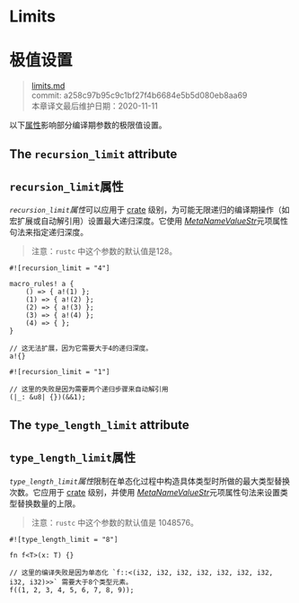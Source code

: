 # Limits
# 极值设置

>[limits.md](https://github.com/rust-lang/reference/blob/master/src/attributes/limits.md)\
>commit: a258c97b95c9c1bf27f4b6684e5b5d080eb8aa69 \
>本章译文最后维护日期：2020-11-11

以下[属性][attributes]影响部分编译期参数的极限值设置。

## The `recursion_limit` attribute
## `recursion_limit`属性

*`recursion_limit`属性*可以应用于 [crate] 级别，为可能无限递归的编译期操作（如宏扩展或自动解引用）设置最大递归深度。它使用 [_MetaNameValueStr_]元项属性句法来指定递归深度。

> 注意：`rustc` 中这个参数的默认值是128。

```rust,compile_fail
#![recursion_limit = "4"]

macro_rules! a {
    () => { a!(1) };
    (1) => { a!(2) };
    (2) => { a!(3) };
    (3) => { a!(4) };
    (4) => { };
}

// 这无法扩展，因为它需要大于4的递归深度。
a!{}
```

```rust,compile_fail
#![recursion_limit = "1"]

// 这里的失败是因为需要两个递归步骤来自动解引用
(|_: &u8| {})(&&1);
```

## The `type_length_limit` attribute
## `type_length_limit`属性

*`type_length_limit`属性*限制在单态化过程中构造具体类型时所做的最大类型替换次数。它应用于 [crate] 级别，并使用 [_MetaNameValueStr_]元项属性句法来设置类型替换数量的上限。

> 注意：`rustc` 中这个参数的默认值是 1048576。

<!-- This code should fail to compile. Unfortunately rustdoc's `compile_fail` stops after analysis phase, and this error is generated after that. So this needs to be `ignore` for now. -->

```rust,compile_fail,ignore
#![type_length_limit = "8"]

fn f<T>(x: T) {}

// 这里的编译失败是因为单态化 `f::<(i32, i32, i32, i32, i32, i32, i32, i32, i32)>>` 需要大于8个类型元素。
f((1, 2, 3, 4, 5, 6, 7, 8, 9));
```

[_MetaNameValueStr_]: ../attributes.md#meta-item-attribute-syntax
[attributes]: ../attributes.md
[crate]: ../crates-and-source-files.md

<!-- 2020-11-12-->
<!-- checked -->

